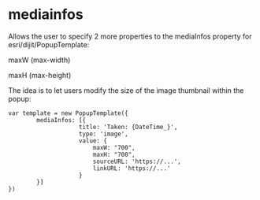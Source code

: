 # mediainfos
Allows the user to specify 2 more properties to the mediaInfos property for esri/dijit/PopupTemplate:

maxW (max-width)

maxH (max-height)

The idea is to let users modify the size of the image thumbnail within the popup:

	var template = new PopupTemplate({
            mediaInfos: [{
						title: 'Taken: {DateTime_}',
						type: 'image',
						value: {
							maxW: "700",
							maxH: "700",
							sourceURL: 'https://...',
							linkURL: 'https://...'
						}	
			}]
	})
